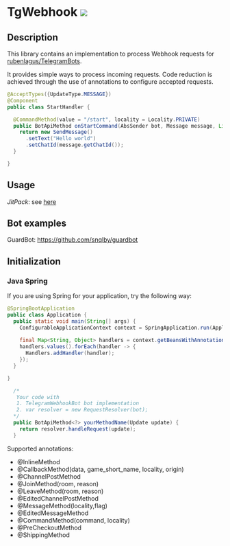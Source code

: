 # TgWebhook [![](https://jitpack.io/v/snqlby/tgwebhook.svg)](https://jitpack.io/#snqlby/tgwebhook)

## Description
This library contains an implementation to process Webhook requests for 
[rubenlagus/TelegramBots](https://github.com/rubenlagus/TelegramBots).

It provides simple ways to process incoming requests.
Code reduction is achieved through the use of annotations to configure accepted requests.

```Java
@AcceptTypes({UpdateType.MESSAGE})
@Component
public class StartHandler {

  @CommandMethod(value = "/start", locality = Locality.PRIVATE)
  public BotApiMethod onStartCommand(AbsSender bot, Message message, List<String> args) {
    return new SendMessage()
      .setText("Hello world")
      .setChatId(message.getChatId());
  }

}
```
## Usage
*JitPack*: see [here](https://jitpack.io/#snqlby/tgwebhook/v1.5.0)

## Bot examples
GuardBot: https://github.com/snqlby/guardbot

## Initialization
### Java Spring
If you are using Spring for your application, try the following way:

```Java
@SpringBootApplication
public class Application {
  public static void main(String[] args) {
    ConfigurableApplicationContext context = SpringApplication.run(Application.class, args);
    
    final Map<String, Object> handlers = context.getBeansWithAnnotation(AcceptTypes.class);
    handlers.values().forEach(handler -> {
      Handlers.addHandler(handler);
    });
  }

}
```

```Java
  /*
   Your code with 
   1. TelegramWebhookBot bot implementation
   2. var resolver = new RequestResolver(bot);
  */
  public BotApiMethod<?> yourMethodName(Update update) {
    return resolver.handleRequest(update);
  }
```


Supported annotations:
- @InlineMethod
- @CallbackMethod(data, game_short_name, locality, origin)
- @ChannelPostMethod
- @JoinMethod(room, reason)
- @LeaveMethod(room, reason)
- @EditedChannelPostMethod
- @MessageMethod(locality,flag)
- @EditedMessageMethod
- @CommandMethod(command, locality)
- @PreCheckoutMethod
- @ShippingMethod


